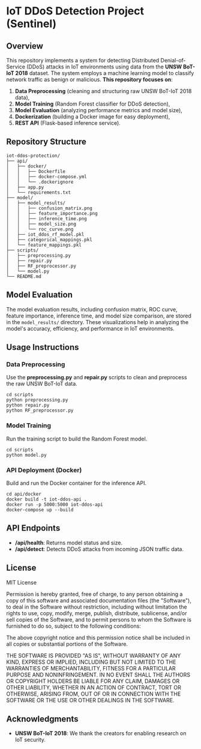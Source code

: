 
# IoT DDoS Detection Project (Sentinel)

## Overview
This repository implements a system for detecting Distributed Denial-of-Service (DDoS) attacks in IoT environments using data from the **UNSW BoT-IoT 2018** dataset. The system employs a machine learning model to classify network traffic as benign or malicious. **This repository focuses on**:
1. **Data Preprocessing** (cleaning and structuring raw UNSW BoT-IoT 2018 data),
2. **Model Training** (Random Forest classifier for DDoS detection),
3. **Model Evaluation** (analyzing performance metrics and model size),
4. **Dockerization** (building a Docker image for easy deployment),
5. **REST API** (Flask-based inference service).

## Repository Structure

```
iot-ddos-protection/
├── api/
│   ├── docker/
│   │   ├── Dockerfile
│   │   ├── docker-compose.yml
│   │   └── .dockerignore
│   ├── app.py
│   └── requirements.txt
├── model/
│   ├── model_results/
│   │   ├── confusion_matrix.png
│   │   ├── feature_importance.png
│   │   ├── inference_time.png
│   │   ├── model_size.png
│   │   └── roc_curve.png
│   ├── iot_ddos_rf_model.pkl
│   ├── categorical_mappings.pkl
│   └── feature_mappings.pkl
├── scripts/
│   ├── preprocessing.py
│   ├── repair.py
│   ├── RF_preprocessor.py
│   └── model.py
└── README.md
```

## Model Evaluation
The model evaluation results, including confusion matrix, ROC curve, feature importance, inference time, and model size comparison, are stored in the `model_results/` directory. These visualizations help in analyzing the model's accuracy, efficiency, and performance in IoT environments.

## Usage Instructions
### Data Preprocessing
Use the **preprocessing.py** and **repair.py** scripts to clean and preprocess the raw UNSW BoT-IoT data.
```
cd scripts
python preprocessing.py
python repair.py
python RF_preprocessor.py
```

### Model Training
Run the training script to build the Random Forest model.
```
cd scripts
python model.py
```

### API Deployment (Docker)
Build and run the Docker container for the inference API.
```
cd api/docker
docker build -t iot-ddos-api .
docker run -p 5000:5000 iot-ddos-api
docker-compose up --build
```

## API Endpoints
- **/api/health**: Returns model status and size.
- **/api/detect**: Detects DDoS attacks from incoming JSON traffic data.

## License

MIT License

Permission is hereby granted, free of charge, to any person obtaining a copy
of this software and associated documentation files (the "Software"), to deal
in the Software without restriction, including without limitation the rights
to use, copy, modify, merge, publish, distribute, sublicense, and/or sell
copies of the Software, and to permit persons to whom the Software is
furnished to do so, subject to the following conditions:

The above copyright notice and this permission notice shall be included in all
copies or substantial portions of the Software.

THE SOFTWARE IS PROVIDED "AS IS", WITHOUT WARRANTY OF ANY KIND, EXPRESS OR
IMPLIED, INCLUDING BUT NOT LIMITED TO THE WARRANTIES OF MERCHANTABILITY,
FITNESS FOR A PARTICULAR PURPOSE AND NONINFRINGEMENT. IN NO EVENT SHALL THE
AUTHORS OR COPYRIGHT HOLDERS BE LIABLE FOR ANY CLAIM, DAMAGES OR OTHER
LIABILITY, WHETHER IN AN ACTION OF CONTRACT, TORT OR OTHERWISE, ARISING FROM,
OUT OF OR IN CONNECTION WITH THE SOFTWARE OR THE USE OR OTHER DEALINGS IN THE
SOFTWARE.

## Acknowledgments
- **UNSW BoT-IoT 2018**: We thank the creators for enabling research on IoT security.
